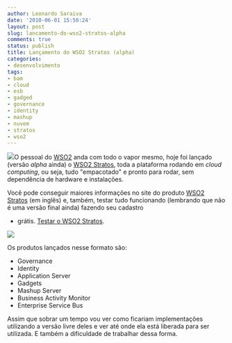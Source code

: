 ```yaml
---
author: Leonardo Saraiva
date: '2010-06-01 15:50:24'
layout: post
slug: lancamento-do-wso2-stratos-alpha
comments: true
status: publish
title: Lançamento do WSO2 Stratos (alpha)
categories:
- desenvolvimento
tags:
- bam
- cloud
- esb
- gadged
- governance
- identity
- mashup
- nuvem
- stratos
- wso2
---
```


![](http://assets.mcorp.com.br/wp-content/uploads/2010/06/wso2-stratos.png)O
pessoal do [WSO2](http://wso2.org) anda com todo o vapor mesmo, hoje foi
lançado (versão _alpha_ ainda) o [WSO2 Stratos](http://wso2.com/cloud/stratos/), toda a plataforma rodando em _cloud
computing_, ou seja, tudo "empacotado" e pronto para rodar, sem dependência de
hardware e instalações.

Você pode conseguir maiores informações no site do produto [WSO2 Stratos](http://wso2.com/cloud/stratos/) (em inglês) e, também, testar tudo
funcionando (lembrando que não é uma versão final ainda) fazendo seu cadastro
- grátis. [Testar o WSO2 Stratos](http://cloud.wso2.com/).

[![](http://assets.mcorp.com.br/wp-content/uploads/2010/06/wso2-stratos-home-300x228.png)](http://assets.mcorp.com.br/wp-content/uploads/2010/06/wso2-stratos-home.png)

Os produtos lançados nesse formato são:

  * Governance
  * Identity
  * Application Server
  * Gadgets
  * Mashup Server
  * Business Activity Monitor
  * Enterprise Service Bus

Assim que sobrar um tempo vou ver como ficariam implementações utilizando a
versão livre deles e ver até onde ela está liberada para ser utilizada. E
também a dificuldade de trabalhar dessa forma.
